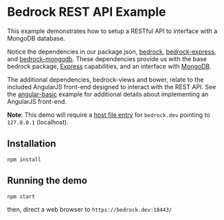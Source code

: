 # Bedrock REST API Example

This example demonstrates how to setup a RESTful API to interface with a MongoDB database.

Notice the dependencies in our package.json, [bedrock][], [bedrock-express][], and [bedrock-mongodb][]. These dependencies provide us with the base bedrock package, [Express][] capabilities, and an interface with [MongoDB][].

The additional dependencies, bedrock-views and bower, relate to the included AngularJS front-end designed to interact with the REST API.  See the [angular-basic][] example for additional details about implementing an AngularJS front-end.

**Note**: This demo will require a [host file entry][] for `bedrock.dev` pointing to `127.0.0.1` (localhost).

## Installation

```
npm install
```

## Running the demo

```
npm start
```

then, direct a web browser to `https://bedrock.dev:18443/`

[bedrock-express]:https://github.com/digitalbazaar/bedrock-express
[bedrock-mongodb]:https://github.com/digitalbazaar/bedrock-mongodb
[bedrock]:https://github.com/digitalbazaar/bedrock
[Express]:http://expressjs.com/
[MongoDB]:https://www.mongodb.org/
[host file entry]:http://www.howtogeek.com/howto/27350/beginner-geek-how-to-edit-your-hosts-file/
[angular-basic]:../angular-basic
